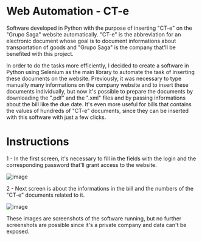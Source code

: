 # Web Automation - CT-e
Software developed in Python with the purpose of inserting "CT-e" on the "Grupo Saga" website automatically. "CT-e" is the abbreviation for an electronic document whose goal is to document informations about transportation of goods and "Grupo Saga" is the company that'll be benefited with this project. 

In order to do the tasks more efficiently, I decided to create a software in Python using Selenium as the main library to automate the task of inserting these documents on the website. Previously, it was necessary to type manually many informations on the company website and to insert these documents individually, but now it's possible to prepare the documents by downloading the ".pdf" and the ".xml" files and by passing informations about the bill like the due date. It's even more useful for bills that contains the values of hundreds of "CT-e" documents, since they can be inserted with this software with just a few clicks.

# Instructions
1 - In the first screen, it's necessary to fill in the fields with the login and the corresponding password that'll grant access to the website.

![image](https://user-images.githubusercontent.com/106414568/232517563-202e7045-5e2e-4fea-94bf-1dddf9ef4232.png)


2 - Next screen is about the informations in the bill and the numbers of the "CT-e" documents related to it.

![image](https://user-images.githubusercontent.com/106414568/232517739-da802031-5ae5-47e7-ada6-2905562acc9f.png)

These images are screenshots of the software running, but no further screenshots are possible since it's a private company and data can't be exposed.
